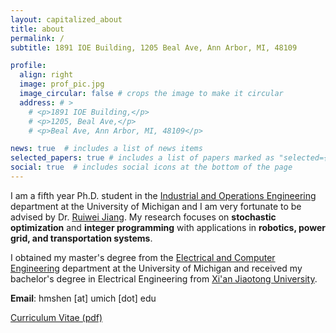 ```yaml
---
layout: capitalized_about
title: about
permalink: /
subtitle: 1891 IOE Building, 1205 Beal Ave, Ann Arbor, MI, 48109

profile:
  align: right
  image: prof_pic.jpg
  image_circular: false # crops the image to make it circular
  address: # >
    # <p>1891 IOE Building,</p>
    # <p>1205, Beal Ave,</p>
    # <p>Beal Ave, Ann Arbor, MI, 48109</p>

news: true  # includes a list of news items
selected_papers: true # includes a list of papers marked as "selected={true}"
social: true  # includes social icons at the bottom of the page
---
```


I am a fifth year Ph.D. student in the [Industrial and Operations
Engineering](https://ioe.engin.umich.edu/) department at the University of
Michigan and I am very fortunate to be advised by Dr. [Ruiwei
Jiang](https://sites.google.com/site/ruiweijianguf/). My research focuses on
**stochastic optimization** and **integer programming** with applications in
**robotics, power grid, and transportation systems**. 

I obtained my master's degree from the [Electrical and Computer
Engineering](https://ece.engin.umich.edu/) department at the University of
Michigan and received my bachelor's degree in Electrical Engineering from [Xi'an
Jiaotong University](http://en.xjtu.edu.cn/).

**Email**: hmshen [at] umich [dot] edu

[Curriculum Vitae (pdf)](./assets/pdf/cv_hmshen.pdf)
